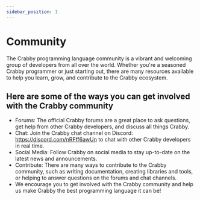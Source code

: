 ```yaml
---
sidebar_position: 1
---
```


# Community

The Crabby programming language community is a vibrant and welcoming group of developers from all over the world. Whether you're a seasoned Crabby programmer or just starting out, there are many resources available to help you learn, grow, and contribute to the Crabby ecosystem.

## Here are some of the ways you can get involved with the Crabby community

* Forums: The official Crabby forums are a great place to ask questions, get help from other Crabby developers, and discuss all things Crabby.
* Chat: Join the Crabby chat channel on Discord: https://discord.com/nRFff6awUn to chat with other Crabby developers in real time.
* Social Media: Follow Crabby on social media to stay up-to-date on the latest news and announcements.
* Contribute: There are many ways to contribute to the Crabby community, such as writing documentation, creating libraries and tools, or helping to answer questions on the forums and chat channels.
* We encourage you to get involved with the Crabby community and help us make Crabby the best programming language it can be!
